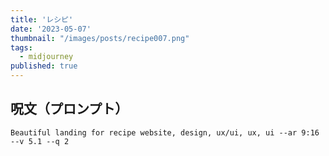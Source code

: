 ```yaml
---
title: 'レシピ'
date: '2023-05-07'
thumbnail: "/images/posts/recipe007.png"
tags:
  - midjourney
published: true
---
```


## 呪文（プロンプト）
```
Beautiful landing for recipe website, design, ux/ui, ux, ui --ar 9:16 --v 5.1 --q 2
```